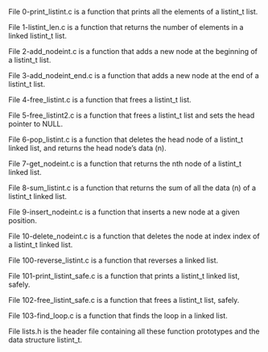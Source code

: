File 0-print_listint.c is a function that prints all the elements of a listint_t list.



File 1-listint_len.c is a function that returns the number of elements in a linked listint_t list.



File 2-add_nodeint.c is a function that adds a new node at the beginning of a listint_t list.



File 3-add_nodeint_end.c is a function that adds a new node at the end of a listint_t list.



File 4-free_listint.c is a function that frees a listint_t list.



File 5-free_listint2.c is a function that frees a listint_t list and sets the head pointer to NULL.



File 6-pop_listint.c is  a function that deletes the head node of a listint_t linked list, and returns the head node’s data (n).



File 7-get_nodeint.c is a function that returns the nth node of a listint_t linked list.



File 8-sum_listint.c is a function that returns the sum of all the data (n) of a listint_t linked list.



File 9-insert_nodeint.c is a function that inserts a new node at a given position.



File 10-delete_nodeint.c is a function that deletes the node at index index of a listint_t linked list.



File 100-reverse_listint.c is a function that reverses a linked list.



File 101-print_listint_safe.c is a function that prints a listint_t linked list, safely.



File 102-free_listint_safe.c is a function that frees a listint_t list, safely.



File 103-find_loop.c is a function that finds the loop in a linked list.



File lists.h is the header file containing all these function prototypes and the data structure listint_t.
